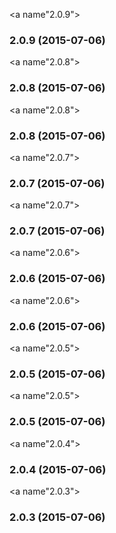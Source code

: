 <a name"2.0.9"></a>
### 2.0.9 (2015-07-06)


<a name"2.0.8"></a>
### 2.0.8 (2015-07-06)


<a name"2.0.8"></a>
### 2.0.8 (2015-07-06)


<a name"2.0.7"></a>
### 2.0.7 (2015-07-06)


<a name"2.0.7"></a>
### 2.0.7 (2015-07-06)


<a name"2.0.6"></a>
### 2.0.6 (2015-07-06)


<a name"2.0.6"></a>
### 2.0.6 (2015-07-06)


<a name"2.0.5"></a>
### 2.0.5 (2015-07-06)


<a name"2.0.5"></a>
### 2.0.5 (2015-07-06)


<a name"2.0.4"></a>
### 2.0.4 (2015-07-06)


<a name"2.0.3"></a>
### 2.0.3 (2015-07-06)
